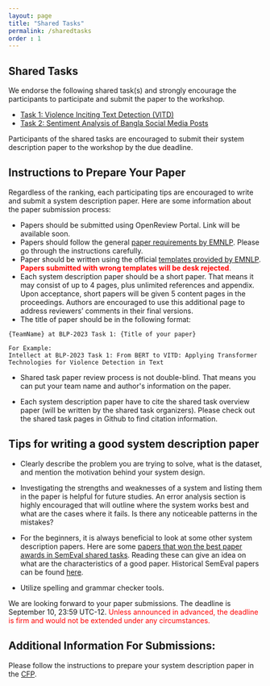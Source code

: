 ```yaml
---
layout: page
title: "Shared Tasks"
permalink: /sharedtasks
order : 1
---
```


## Shared Tasks

We endorse the following shared task(s) and strongly encourage the participants to participate and submit the paper to the workshop.
- [Task 1: Violence Inciting Text Detection (VITD)](https://github.com/blp-workshop/blp_task1)
- [Task 2: Sentiment Analysis of Bangla Social Media Posts](https://github.com/blp-workshop/blp_task2)


Participants of the shared tasks are encouraged to submit their system description paper to the workshop by the due deadline.

## Instructions to Prepare Your Paper

Regardless of the ranking, each participating tips are encouraged to write and submit a system description paper. Here are some information about the paper submission process:

* Papers should be submitted using OpenReview Portal. Link will be available soon.
* Papers should follow the general [paper requirements by EMNLP](https://2023.emnlp.org/calls/main_conference_papers/#paper-submission-information). Please go through the instructions carefully.
* Paper should be written using the official [templates provided by EMNLP](https://2023.emnlp.org/calls/style-and-formatting/). <span style="color: red"> **Papers submitted with wrong templates will be desk rejected**.</span>
* Each system description paper should be a short paper. That means it may consist of up to 4 pages, plus unlimited references and appendix. Upon acceptance, short papers will be given 5 content pages in the proceedings. Authors are encouraged to use this additional page to address reviewers’ comments in their final versions.
* The title of paper should be in the following format:

```
{TeamName} at BLP-2023 Task 1: {Title of your paper}

For Example:
Intellect at BLP-2023 Task 1: From BERT to VITD: Applying Transformer Technologies for Violence Detection in Text
```

* Shared task paper review process is not double-blind. That means you can put your team name and author's information on the paper. 

* Each system description paper have to cite the shared task overview paper (will be written by the shared task organizers). Please check out the shared task pages in Github to find citation information.


## Tips for writing a good system description paper
* Clearly describe the problem you are trying to solve, what is the dataset, and mention the motivation behind your system design.
* Investigating the strengths and weaknesses of a system and listing them in the paper is helpful for future studies. An error analysis section is highly encouraged that will outline where the system works best and what are the cases where it fails. Is there any noticeable patterns in the mistakes?
* For the beginners, it is always beneficial to look at some other system description papers. Here are some [papers that won the best paper awards in SemEval shared tasks](https://semeval.github.io/semeval2020-awards.html). Reading these can give an idea on what are the characteristics of a good paper.
Historical SemEval papers can be found [here](https://www.aclweb.org/anthology/venues/semeval/).

* Utilize spelling and grammar checker tools.

We are looking forward to your paper submissions. The deadline is September 10, 23:59 UTC-12. <span style="color: red">Unless announced in advanced, the deadline is firm and would not be extended under any circumstances.</span>

## Additional Information For Submissions:
Please follow the instructions to prepare your system description paper in the [CFP](https://blp-workshop.github.io/cfp).
